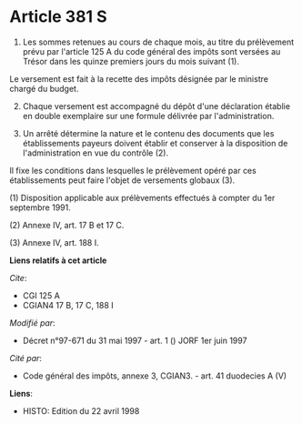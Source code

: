 # Article 381 S

1. Les sommes retenues au cours de chaque mois, au titre du prélèvement prévu par l'article 125 A du code général des impôts
sont versées au Trésor dans les quinze premiers jours du mois suivant (1).

Le versement est fait à la recette des impôts désignée par le ministre chargé du budget.

2. Chaque versement est accompagné du dépôt d'une déclaration établie en double exemplaire sur une formule délivrée par
l'administration.

3. Un arrêté détermine la nature et le contenu des documents que les établissements payeurs doivent établir et conserver à la
disposition de l'administration en vue du contrôle (2).

Il fixe les conditions dans lesquelles le prélèvement opéré par ces établissements peut faire l'objet de versements globaux
(3).

(1) Disposition applicable aux prélèvements effectués à compter du 1er septembre 1991.

(2) Annexe IV, art. 17 B et 17 C.

(3) Annexe IV, art. 188 I.

**Liens relatifs à cet article**

_Cite_:

  - CGI 125 A
  - CGIAN4 17 B, 17 C, 188 I

_Modifié par_:

  - Décret n°97-671 du 31 mai 1997 - art. 1 () JORF 1er juin 1997

_Cité par_:

  - Code général des impôts, annexe 3, CGIAN3. - art. 41 duodecies A (V)

**Liens**:

  - HISTO: Edition du 22 avril 1998
